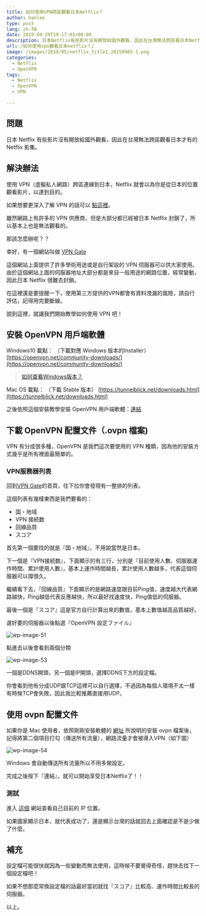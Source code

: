 ```yaml
---
title: 如何使用VPN跨區觀看日本Netflix？
author: hanlee
type: post
lang: zh-TW
date: 2019-04-29T19:17:03+00:00
description: 日本Netflix有些影片沒有開放給國外觀看，因此在台灣無法跨區看日本Netflix影集。
url: /如何使用vpn觀看日本netflix？/
image: /images/2019/05/netflix_title1_20150905-1.png
categories:
  - Netflix
  - OpenVPN
tags:
  - Netflix
  - OpenVPN
  - VPN

---
```


## 問題

日本 Netflix 有些影片沒有開放給國外觀看，因此在台灣無法跨區觀看日本才有的 Netflix 影集。

## 解決辦法

使用 VPN（虛擬私人網路）跨區連線到日本，Netflix 就會以為你是從日本的位置觀看影片，以達到目的。

如果想要更深入了解 VPN 的話可以 [點這裡](https://nordvpn.com/zh-tw/what-is-a-vpn/)。

雖然網路上有許多的 VPN 供應商，但是大部分都已經被日本 Netflix 封鎖了，所以基本上也是無法觀看的。

那該怎麼辦呢？？

幸好，有一個網站叫做 [VPN Gate](https://www.vpngate.net)

這個網站上面提供了許多學術用途或是自行架設的 VPN 伺服器可以供大家使用。由於這個網站上面的伺服器地址大部分都是來自一般用途的網路位置，經常變動，因此日本 Netflix 很難去封鎖。

在這裡還是要提醒一下，使用第三方提供的VPN都會有資料洩漏的風險，請自行評估，記得用完要斷線。

說到這裡，就讓我們開始教學如何使用 VPN 吧！

## 安裝 OpenVPN 用戶端軟體

Windows10 載點： （下載對應 Windows 版本的Installer）
[https://openvpn.net/community-downloads/](https://openvpn.net/community-downloads/)

> [如何查看Windows版本？](https://support.microsoft.com/zh-tw/windows/%E6%88%91%E6%AD%A3%E5%9C%A8%E5%9F%B7%E8%A1%8C%E5%93%AA%E5%80%8B%E7%89%88%E6%9C%AC%E7%9A%84-windows-%E4%BD%9C%E6%A5%AD%E7%B3%BB%E7%B5%B1-628bec99-476a-2c13-5296-9dd081cdd808)

Mac OS 載點： （下載 Stable 版本）
[https://tunnelblick.net/downloads.html](https://tunnelblick.net/downloads.html)

之後依照這個安裝教學安裝 OpenVPN 用戶端軟體：[連結](https://www.vpngate.net/cn/howto_openvpn.aspx)

## 下載 OpenVPN 配置文件（.ovpn 檔案)

VPN 有分成很多種，OpenVPN 是我們這次要使用的 VPN 種類，因為他的安裝方式幾乎是所有裡面最簡單的。

### VPN服務器列表

回到<a href="https://www.vpngate.net/ja/" target="_blank" rel="noreferrer noopener" aria-label=" (新しいタブで開く)">VPN
Gate</a>的首頁，往下拉你會發現有一整排的列表。

這個列表有幾樣東西是我們要看的：

- 国・地域
- VPN 接続数
- 回線品質
- スコア

首先第一個要找的就是『国・地域』，不用說當然是日本。

下一個是『VPN接続数』，下面顯示的有三行，分別是『目前使用人數、伺服器運作時間、累計使用人數』，基本上運作時間越長，累計使用人數越多，代表這個伺服器可以撐很久。

繼續看下去，『回線品質』下面顯示的是網路速度跟目前Ping值，速度越大代表網路越快，Ping越低代表反應越快，所以最好找速度快，Ping值低的伺服器。

最後一個是『スコア』這是官方自行計算出來的數值，基本上數值越高品質越好。

選好要的伺服器以後點選『OpenVPN 設定ファイル』

![wp-image-51](/images/2019/04/スクリーンショット-2019-04-30-2.45.53-min-1.png)

點進去以後會看到兩個分類

![wp-image-53](/images/2019/04/スクリーンショット-2019-04-30-2.49.33-min-1.png)

一個是DDNS開頭，另一個是IP開頭，選擇DDNS下方的設定檔。

你會看到他有分成UDP跟TCP這裡可以自行選擇，不過因為每個人環境不太一樣有時候TCP會失敗，因此我比較推薦直接用UDP。

## 使用 ovpn 配置文件

如果你是 Mac 使用者，依照剛剛安裝軟體的 [網址](https://www.vpngate.net/cn/howto_openvpn.aspx) 所說明的安裝 ovpn 檔案後，記得將第二個項目打勾（傳送所有流量），網路流量才會被導入VPN（如下圖）

![wp-image-54](/images/2019/04/スクリーンショット-2019-04-30-2.57.41.png)

Windows 會自動傳送所有流量所以不用多做設定。

完成之後按下『連結』，就可以開始享受日本Netflix了！！

### 測試

進入 [這個](https://www.ez2o.com/App/Net/IP) 網站查看自己目前的 IP 位置。

如果國家顯示日本，就代表成功了，還是顯示台灣的話就回去上面確認是不是少做了什麼。

## 補充

設定檔可能很快就因為一些變動而無法使用，這時候不要覺得奇怪，趕快去找下一個設定檔吧！

如果不想那麼常換設定檔的話最好當初就找『スコア』比較高、運作時間比較長的伺服器。

以上。
